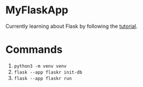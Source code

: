 # MyFlaskApp
Currently learning about Flask by following the [tutorial](https://flask.palletsprojects.com/en/2.2.x/tutorial/). 

# Commands
1. ```python3 -m venv venv```
2. ```flask --app flaskr init-db```
3. ```flask --app flaskr run```
